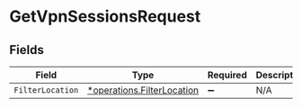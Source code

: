 # GetVpnSessionsRequest


## Fields

| Field                                                                   | Type                                                                    | Required                                                                | Description                                                             |
| ----------------------------------------------------------------------- | ----------------------------------------------------------------------- | ----------------------------------------------------------------------- | ----------------------------------------------------------------------- |
| `FilterLocation`                                                        | [*operations.FilterLocation](../../models/operations/filterlocation.md) | :heavy_minus_sign:                                                      | N/A                                                                     |